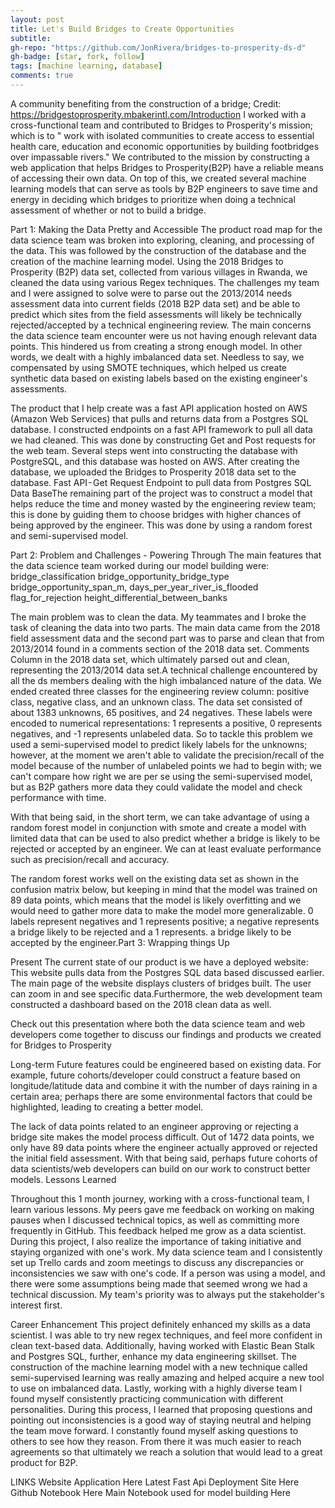 ```yaml
---
layout: post
title: Let's Build Bridges to Create Opportunities
subtitle: 
gh-repo: "https://github.com/JonRivera/bridges-to-prosperity-ds-d"
gh-badge: [star, fork, follow]
tags: [machine learning, database]
comments: true
---
```


A community benefiting from the construction of a bridge; Credit: https://bridgestoprosperity.mbakerintl.com/Introduction
I worked with a cross-functional team and contributed to Bridges to Prosperity's mission; which is to " work with isolated communities to create access to essential health care, education and economic opportunities by building footbridges over impassable rivers." We contributed to the mission by constructing a web application that helps Bridges to Prosperity(B2P) have a reliable means of accessing their own data. On top of this, we created several machine learning models that can serve as tools by B2P engineers to save time and energy in deciding which bridges to prioritize when doing a technical assessment of whether or not to build a bridge.

Part 1: Making the Data Pretty and Accessible
The product road map for the data science team was broken into exploring, cleaning, and processing of the data. This was followed by the construction of the database and the creation of the machine learning model.
Using the 2018 Bridges to Prosperity (B2P) data set, collected from various villages in Rwanda, we cleaned the data using various Regex techniques. The challenges my team and I were assigned to solve were to parse out the 2013/2014 needs assessment data into current fields (2018 B2P data set) and be able to predict which sites from the field assessments will likely be technically rejected/accepted by a technical engineering review.
The main concerns the data science team encounter were us not having enough relevant data points. This hindered us from creating a strong enough model. In other words, we dealt with a highly imbalanced data set. Needless to say, we compensated by using SMOTE techniques, which helped us create synthetic data based on existing labels based on the existing engineer's assessments.

The product that I help create was a fast API application hosted on AWS (Amazon Web Services) that pulls and returns data from a Postgres SQL database.
I constructed endpoints on a fast API framework to pull all data we had cleaned. This was done by constructing Get and Post requests for the web team.
Several steps went into constructing the database with PostgreSQL, and this database was hosted on AWS. After creating the database, we uploaded the Bridges to Prosperity 2018 data set to the database.
Fast API - Get Request Endpoint to pull data from Postgres SQL Data BaseThe remaining part of the project was to construct a model that helps reduce the time and money wasted by the engineering review team; this is done by guiding them to choose bridges with higher chances of being approved by the engineer. This was done by using a random forest and semi-supervised model.

Part 2: Problem and Challenges - Powering Through
The main features that the data science team worked during our model building were:
bridge_classification
bridge_opportunity_bridge_type
bridge_opportunity_span_m,
days_per_year_river_is_flooded
flag_for_rejection
height_differential_between_banks

The main problem was to clean the data. My teammates and I broke the task of cleaning the data into two parts. The main data came from the 2018 field assessment data and the second part was to parse and clean that from 2013/2014 found in a comments section of the 2018 data set.
Comments Column in the 2018 data set, which ultimately parsed out and clean, representing the 2013/2014 data set.A technical challenge encountered by all the ds members dealing with the high imbalanced nature of the data. We ended created three classes for the engineering review column: positive class, negative class, and an unknown class. The data set consisted of about 1383 unknowns, 65 positives, and 24 negatives. These labels were encoded to numerical representations: 1 represents a positive, 0 represents negatives, and -1 represents unlabeled data. So to tackle this problem we used a semi-supervised model to predict likely labels for the unknowns; however, at the moment we aren't able to validate the precision/recall of the model because of the number of unlabeled points we had to begin with; we can't compare how right we are per se using the semi-supervised model, but as B2P gathers more data they could validate the model and check performance with time.

With that being said, in the short term, we can take advantage of using a random forest model in conjunction with smote and create a model with limited data that can be used to also predict whether a bridge is likely to be rejected or accepted by an engineer. We can at least evaluate performance such as precision/recall and accuracy.

The random forest works well on the existing data set as shown in the confusion matrix below, but keeping in mind that the model was trained on 89 data points, which means that the model is likely overfitting and we would need to gather more data to make the model more generalizable.
0 labels represent negatives and 1 represents positive; a negative represents a bridge likely to be rejected and a 1 represents. a bridge likely to be accepted by the engineer.Part 3: Wrapping things Up

Present
The current state of our product is we have a deployed website: This website pulls data from the Postgres SQL data based discussed earlier.
The main page of the website displays clusters of bridges built. The user can zoom in and see specific data.Furthermore, the web development team constructed a dashboard based on the 2018 clean data as well.

Check out this presentation where both the data science team and web developers come together to discuss our findings and products we created for Bridges to Prosperity

Long-term
Future features could be engineered based on existing data. For example, future cohorts/developer could construct a feature based on longitude/latitude data and combine it with the number of days raining in a certain area; perhaps there are some environmental factors that could be highlighted, leading to creating a better model.

The lack of data points related to an engineer approving or rejecting a bridge site makes the model process difficult. Out of 1472 data points, we only have 89 data points where the engineer actually approved or rejected the initial field assessment. With that being said, perhaps future cohorts of data scientists/web developers can build on our work to construct better models.
Lessons Learned

Throughout this 1 month journey, working with a cross-functional team, I learn various lessons. My peers gave me feedback on working on making pauses when I discussed technical topics, as well as committing more frequently in GitHub. This feedback helped me grow as a data scientist. During this project, I also realize the importance of taking initiative and staying organized with one's work. My data science team and I consistently set up Trello cards and zoom meetings to discuss any discrepancies or inconsistencies we saw with one's code. If a person was using a model, and there were some assumptions being made that seemed wrong we had a technical discussion. My team's priority was to always put the stakeholder's interest first.

Career Enhancement
This project definitely enhanced my skills as a data scientist. I was able to try new regex techniques, and feel more confident in clean text-based data. Additionally, having worked with Elastic Bean Stalk and Postgres SQL, further, enhance my data engineering skillset. The construction of the machine learning model with a new technique called semi-supervised learning was really amazing and helped acquire a new tool to use on imbalanced data. Lastly, working with a highly diverse team I found myself consistently practicing communication with different personalities. During this process, I learned that proposing questions and pointing out inconsistencies is a good way of staying neutral and helping the team move forward. I constantly found myself asking questions to others to see how they reason. From there it was much easier to reach agreements so that ultimately we reach a solution that would lead to a great product for B2P.

LINKS
Website Application Here
Latest Fast Api Deployment Site Here
Github Notebook Here
Main Notebook used for model building Here
